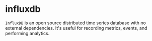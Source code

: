 influxdb
========

`InfluxDB` is an open source distributed time series database with no external
dependencies. It's useful for recording metrics, events, and performing
analytics.
